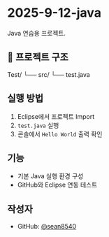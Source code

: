 # 2025-9-12-java
Java 연습용 프로젝트.

## 📂 프로젝트 구조
Test/
└── src/
└── test.java


## 실행 방법
1. Eclipse에서 프로젝트 Import
2. `test.java` 실행
3. 콘솔에서 `Hello World` 출력 확인

## 기능
- 기본 Java 실행 환경 구성
- GitHub와 Eclipse 연동 테스트

## 작성자
- GitHub: [@sean8540](https://github.com/sean8540)
